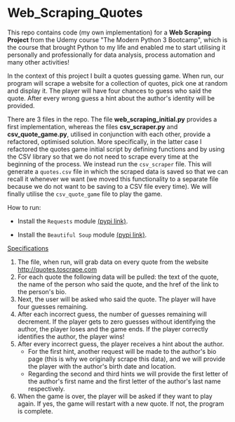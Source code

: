 # Web_Scraping_Quotes

This repo contains code (my own implementation) for a __Web Scraping Project__ from the Udemy course "The Modern Python 3 Bootcamp", which is the course that brought Python to my life and enabled me to start utilising it personally and professionally for data analysis, process automation and many other activities!

In the context of this project I built a quotes guessing game. When run, our program will scrape a website for a collection of quotes, pick one at random and display it. The player will have four chances to guess who said the quote. After every wrong guess a hint about the author's identity will be provided.

There are 3 files in the repo. The file __web_scraping_initial.py__ provides a first implementation, whereas the files __csv_scraper.py__ and __csv_quote_game.py__, utilised in conjunction with each other, provide a refactored, optimised solution. More specifically, in the latter case I refactored the quotes game initial script by defining functions and by using the CSV library so that we do not need to scrape every time at the beginning of the process. We instead run the `csv_scraper` file. This will generate a `quotes.csv` file in which the scraped data is saved so that we can recall it whenever we want (we moved this functionality to a separate file because we do not want to be saving to a CSV file every time). We will finally utilise the `csv_quote_game` file to play the game.

How to run:

   - Install the `Requests` module [(pypi link)](https://pypi.org/project/requests/).
     
   - Install the `Beautiful Soup` module [(pypi link)](https://pypi.org/project/beautifulsoup4/).

<ins>Specifications</ins>

1) The file, when run, will grab data on every quote from the website http://quotes.toscrape.com
2) For each quote the following data will be pulled: the text of the quote, the name of the person who said the quote, and the href of the link to the person's bio.
3) Next, the user will be asked who said the quote. The player will have four guesses remaining.
4) After each incorrect guess, the number of guesses remaining will decrement. If the player gets to zero guesses without identifying the author, the player loses and the game ends. If the player correctly identifies the author, the player wins!
5) After every incorrect guess, the player receives a hint about the author.
    - For the first hint, another request will be made to the author's bio page (this is why we originally scrape this data), and we will provide         the player with the author's birth date and location.
    - Regarding the second and third hints we will provide the first letter of the author's first name and the first letter of the author's last         name respectively.
6) When the game is over, the player will be asked if they want to play again. If yes, the game will restart with a new quote. If not, the program is complete.
